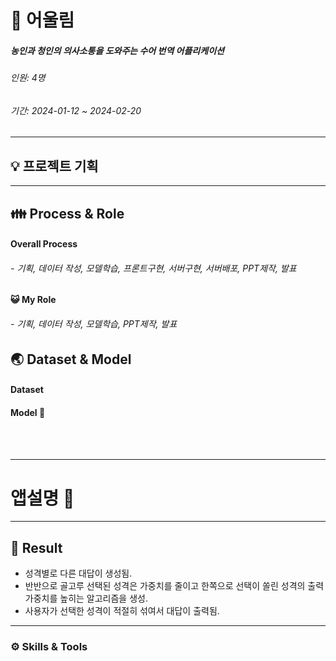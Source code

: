 # 👶 어울림
##### 농인과 청인의 의사소통을 도와주는 수어 번역 어플리케이션
###### 인원: 4명
###### 기간: 2024-01-12 ~ 2024-02-20
-----------------
## 💡 프로젝트 기획




<hr>

## 👪 Process & Role
#### Overall Process
###### - 기획, 데이터 작성, 모델학습, 프론트구현, 서버구현, 서버배포, PPT제작, 발표
#### 😺 My Role
###### - 기획, 데이터 작성, 모델학습, PPT제작, 발표

## 🌏 Dataset & Model
#### Dataset



#### Model 🚀



<br>
<br>

-----------------  
# **앱설명 🎨**


-----------------
## 🌈 Result


- 성격별로 다른 대답이 생성됨.
- 반반으로 골고루 선택된 성격은 가중치를 줄이고 한쪽으로 선택이 쏠린 성격의 출력 가중치를 높히는 알고리즘을 생성.
- 사용자가 선택한 성격이 적절히 섞여서 대답이 출력됨.

-----------------
### ⚙️ Skills & Tools

<p>
 
</p>

<p>
  
</p>
